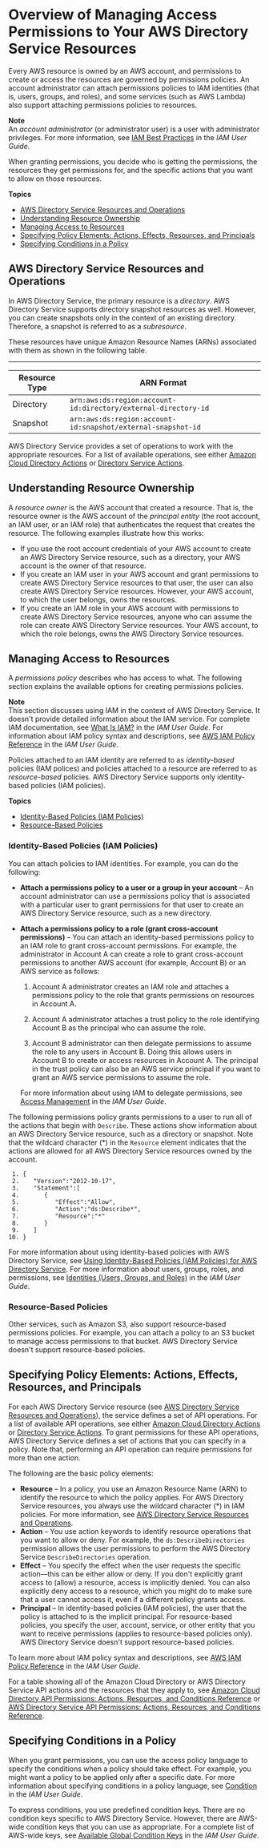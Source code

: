 # Overview of Managing Access Permissions to Your AWS Directory Service Resources<a name="IAM_Auth_Access_Overview"></a>

Every AWS resource is owned by an AWS account, and permissions to create or access the resources are governed by permissions policies\. An account administrator can attach permissions policies to IAM identities \(that is, users, groups, and roles\), and some services \(such as AWS Lambda\) also support attaching permissions policies to resources\.

**Note**  
An *account administrator* \(or administrator user\) is a user with administrator privileges\. For more information, see [IAM Best Practices](http://docs.aws.amazon.com/IAM/latest/UserGuide/best-practices.html) in the *IAM User Guide*\.

When granting permissions, you decide who is getting the permissions, the resources they get permissions for, and the specific actions that you want to allow on those resources\. 

**Topics**
+ [AWS Directory Service Resources and Operations](#CreatingIAMPolicies_DS)
+ [Understanding Resource Ownership](#IAM_Auth_Access_ResourceOwner)
+ [Managing Access to Resources](#IAM_Auth_Access_ManagingAccess)
+ [Specifying Policy Elements: Actions, Effects, Resources, and Principals](#SpecifyingIAMPolicyActions_DS)
+ [Specifying Conditions in a Policy](#SpecifyingIAMPolicyConditions_DS)

## AWS Directory Service Resources and Operations<a name="CreatingIAMPolicies_DS"></a>

In AWS Directory Service, the primary resource is a *directory*\. AWS Directory Service supports directory snapshot resources as well\. However, you can create snapshots only in the context of an existing directory\. Therefore, a snapshot is referred to as a *subresource*\.

These resources have unique Amazon Resource Names \(ARNs\) associated with them as shown in the following table\.


****  

| **Resource Type**  |  **ARN Format**  | 
| --- | --- | 
| Directory | `arn:aws:ds:region:account-id:directory/external-directory-id` | 
| Snapshot | `arn:aws:ds:region:account-id:snapshot/external-snapshot-id` | 

AWS Directory Service provides a set of operations to work with the appropriate resources\. For a list of available operations, see either [Amazon Cloud Directory Actions](http://docs.aws.amazon.com/directoryservice/latest/APIReference/API_Operations.html) or [Directory Service Actions](http://docs.aws.amazon.com/directoryservice/latest/devguide/API_Operations.html)\.

## Understanding Resource Ownership<a name="IAM_Auth_Access_ResourceOwner"></a>

A *resource owner* is the AWS account that created a resource\. That is, the resource owner is the AWS account of the *principal entity* \(the root account, an IAM user, or an IAM role\) that authenticates the request that creates the resource\. The following examples illustrate how this works:
+ If you use the root account credentials of your AWS account to create an AWS Directory Service resource, such as a directory, your AWS account is the owner of that resource\.
+ If you create an IAM user in your AWS account and grant permissions to create AWS Directory Service resources to that user, the user can also create AWS Directory Service resources\. However, your AWS account, to which the user belongs, owns the resources\.
+ If you create an IAM role in your AWS account with permissions to create AWS Directory Service resources, anyone who can assume the role can create AWS Directory Service resources\. Your AWS account, to which the role belongs, owns the AWS Directory Service resources\. 

## Managing Access to Resources<a name="IAM_Auth_Access_ManagingAccess"></a>

A *permissions policy* describes who has access to what\. The following section explains the available options for creating permissions policies\.

**Note**  
This section discusses using IAM in the context of AWS Directory Service\. It doesn't provide detailed information about the IAM service\. For complete IAM documentation, see [What Is IAM?](http://docs.aws.amazon.com/IAM/latest/UserGuide/introduction.html) in the *IAM User Guide*\. For information about IAM policy syntax and descriptions, see [AWS IAM Policy Reference](http://docs.aws.amazon.com/IAM/latest/UserGuide/reference_policies.html) in the *IAM User Guide*\.

Policies attached to an IAM identity are referred to as *identity\-based* policies \(IAM polices\) and policies attached to a resource are referred to as *resource\-based* policies\. AWS Directory Service supports only identity\-based policies \(IAM policies\)\.

**Topics**
+ [Identity\-Based Policies \(IAM Policies\)](#IAM_Auth_Access_ManagingAccess_IdentityBased)
+ [Resource\-Based Policies](#IAM_Auth_Access_ManagingAccess_ResourceBased)

### Identity\-Based Policies \(IAM Policies\)<a name="IAM_Auth_Access_ManagingAccess_IdentityBased"></a>

You can attach policies to IAM identities\. For example, you can do the following: 
+ **Attach a permissions policy to a user or a group in your account** – An account administrator can use a permissions policy that is associated with a particular user to grant permissions for that user to create an AWS Directory Service resource, such as a new directory\. 
+ **Attach a permissions policy to a role \(grant cross\-account permissions\)** – You can attach an identity\-based permissions policy to an IAM role to grant cross\-account permissions\. For example, the administrator in Account A can create a role to grant cross\-account permissions to another AWS account \(for example, Account B\) or an AWS service as follows:

  1. Account A administrator creates an IAM role and attaches a permissions policy to the role that grants permissions on resources in Account A\.

  1. Account A administrator attaches a trust policy to the role identifying Account B as the principal who can assume the role\. 

  1. Account B administrator can then delegate permissions to assume the role to any users in Account B\. Doing this allows users in Account B to create or access resources in Account A\. The principal in the trust policy can also be an AWS service principal if you want to grant an AWS service permissions to assume the role\.

   For more information about using IAM to delegate permissions, see [Access Management](http://docs.aws.amazon.com/IAM/latest/UserGuide/access.html) in the *IAM User Guide*\. 

The following permissions policy grants permissions to a user to run all of the actions that begin with `Describe`\. These actions show information about an AWS Directory Service resource, such as a directory or snapshot\. Note that the wildcard character \(\*\) in the `Resource` element indicates that the actions are allowed for all AWS Directory Service resources owned by the account\. 

```
 1. {
 2.    "Version":"2012-10-17",
 3.    "Statement":[
 4.       {
 5.          "Effect":"Allow",
 6.          "Action":"ds:Describe*",
 7.          "Resource":"*"
 8.       }
 9.    ]
10. }
```

For more information about using identity\-based policies with AWS Directory Service, see [Using Identity\-Based Policies \(IAM Policies\) for AWS Directory Service](IAM_Auth_Access_IdentityBased.md)\. For more information about users, groups, roles, and permissions, see [Identities \(Users, Groups, and Roles\)](http://docs.aws.amazon.com/IAM/latest/UserGuide/id.html) in the *IAM User Guide*\. 

### Resource\-Based Policies<a name="IAM_Auth_Access_ManagingAccess_ResourceBased"></a>

Other services, such as Amazon S3, also support resource\-based permissions policies\. For example, you can attach a policy to an S3 bucket to manage access permissions to that bucket\. AWS Directory Service doesn't support resource\-based policies\. 

## Specifying Policy Elements: Actions, Effects, Resources, and Principals<a name="SpecifyingIAMPolicyActions_DS"></a>

For each AWS Directory Service resource \(see [AWS Directory Service Resources and Operations](#CreatingIAMPolicies_DS)\), the service defines a set of API operations\. For a list of available API operations, see either [Amazon Cloud Directory Actions](http://docs.aws.amazon.com/directoryservice/latest/APIReference/API_Operations.html) or [Directory Service Actions](http://docs.aws.amazon.com/directoryservice/latest/devguide/API_Operations.html)\. To grant permissions for these API operations, AWS Directory Service defines a set of actions that you can specify in a policy\. Note that, performing an API operation can require permissions for more than one action\. 

The following are the basic policy elements:
+ **Resource** – In a policy, you use an Amazon Resource Name \(ARN\) to identify the resource to which the policy applies\. For AWS Directory Service resources, you always use the wildcard character \(\*\) in IAM policies\. For more information, see [AWS Directory Service Resources and Operations](#CreatingIAMPolicies_DS)\. 
+ **Action** – You use action keywords to identify resource operations that you want to allow or deny\. For example, the `ds:DescribeDirectories` permission allows the user permissions to perform the AWS Directory Service `DescribeDirectories` operation\. 
+ **Effect** – You specify the effect when the user requests the specific action—this can be either allow or deny\. If you don't explicitly grant access to \(allow\) a resource, access is implicitly denied\. You can also explicitly deny access to a resource, which you might do to make sure that a user cannot access it, even if a different policy grants access\.
+ **Principal** – In identity\-based policies \(IAM policies\), the user that the policy is attached to is the implicit principal\. For resource\-based policies, you specify the user, account, service, or other entity that you want to receive permissions \(applies to resource\-based policies only\)\. AWS Directory Service doesn't support resource\-based policies\.

To learn more about IAM policy syntax and descriptions, see [AWS IAM Policy Reference](http://docs.aws.amazon.com/IAM/latest/UserGuide/reference_policies.html) in the *IAM User Guide*\.

For a table showing all of the Amazon Cloud Directory or AWS Directory Service API actions and the resources that they apply to, see [Amazon Cloud Directory API Permissions: Actions, Resources, and Conditions Reference](UsingWithDS_IAM_CD_ResourcePermissions.md) or [AWS Directory Service API Permissions: Actions, Resources, and Conditions Reference](UsingWithDS_IAM_ResourcePermissions.md)\. 

## Specifying Conditions in a Policy<a name="SpecifyingIAMPolicyConditions_DS"></a>

When you grant permissions, you can use the access policy language to specify the conditions when a policy should take effect\. For example, you might want a policy to be applied only after a specific date\. For more information about specifying conditions in a policy language, see [Condition](http://docs.aws.amazon.com/IAM/latest/UserGuide/reference_policies_elements_condition.html) in the *IAM User Guide*\.

To express conditions, you use predefined condition keys\. There are no condition keys specific to AWS Directory Service\. However, there are AWS\-wide condition keys that you can use as appropriate\. For a complete list of AWS\-wide keys, see [Available Global Condition Keys](http://docs.aws.amazon.com/IAM/latest/UserGuide/reference_policies_condition-keys.html#AvailableKeys) in the *IAM User Guide*\.  